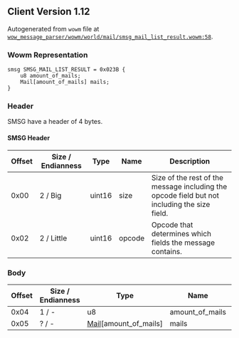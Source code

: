 ## Client Version 1.12

Autogenerated from `wowm` file at [`wow_message_parser/wowm/world/mail/smsg_mail_list_result.wowm:58`](https://github.com/gtker/wow_messages/tree/main/wow_message_parser/wowm/world/mail/smsg_mail_list_result.wowm#L58).

### Wowm Representation
```rust,ignore
smsg SMSG_MAIL_LIST_RESULT = 0x023B {
    u8 amount_of_mails;
    Mail[amount_of_mails] mails;
}
```
### Header
SMSG have a header of 4 bytes.

#### SMSG Header
| Offset | Size / Endianness | Type   | Name   | Description |
| ------ | ----------------- | ------ | ------ | ----------- |
| 0x00   | 2 / Big           | uint16 | size   | Size of the rest of the message including the opcode field but not including the size field.|
| 0x02   | 2 / Little        | uint16 | opcode | Opcode that determines which fields the message contains.|
### Body
| Offset | Size / Endianness | Type | Name | Description |
| ------ | ----------------- | ---- | ---- | ----------- |
| 0x04 | 1 / - | u8 | amount_of_mails |  |
| 0x05 | ? / - | [Mail](mail.md)[amount_of_mails] | mails |  |
